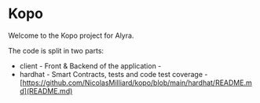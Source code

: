 # Kopo

Welcome to the Kopo project for Alyra.

The code is split in two parts:

- client - Front & Backend of the application - [](README.md)
- hardhat - Smart Contracts, tests and code test coverage - [https://github.com/NicolasMilliard/kopo/blob/main/hardhat/README.md](README.md)
